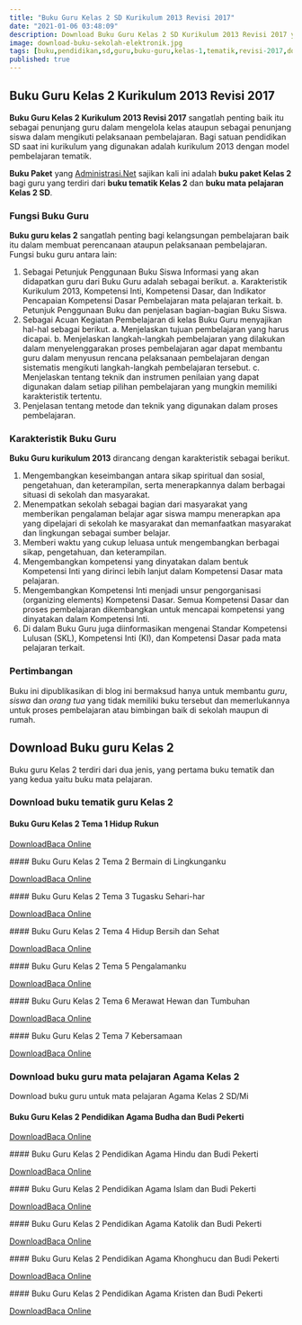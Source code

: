 ```yaml
---
title: "Buku Guru Kelas 2 SD Kurikulum 2013 Revisi 2017"
date: "2021-01-06 03:48:09"
description: Download Buku Guru Kelas 2 SD Kurikulum 2013 Revisi 2017 yang terdiri dari buku tematik kelas 2 dan buku mata pelajaran kelas 2.
image: download-buku-sekolah-elektronik.jpg
tags: [buku,pendidikan,sd,guru,buku-guru,kelas-1,tematik,revisi-2017,download]
published: true
---
```


## Buku Guru Kelas 2 Kurikulum 2013 Revisi 2017
**Buku Guru Kelas 2 Kurikulum 2013 Revisi 2017** sangatlah penting baik itu sebagai penunjang guru dalam mengelola kelas ataupun sebagai penunjang siswa dalam mengikuti pelaksanaan pembelajaran. Bagi satuan pendidikan SD saat ini kurikulum yang digunakan adalah kurikulum 2013 dengan model pembelajaran tematik.

**Buku Paket** yang [Administrasi.Net](/ "Administrasi.Net") sajikan kali ini adalah **buku paket Kelas 2** bagi guru yang terdiri dari **buku tematik Kelas 2** dan **buku mata pelajaran Kelas 2 SD**.

### Fungsi Buku Guru
**Buku guru kelas 2** sangatlah penting bagi kelangsungan pembelajaran baik itu dalam membuat perencanaan ataupun pelaksanaan pembelajaran. Fungsi buku guru antara lain:
 
1. Sebagai Petunjuk Penggunaan Buku Siswa
Informasi yang akan didapatkan guru dari Buku Guru adalah sebagai berikut.
a. Karakteristik Kurikulum 2013, Kompetensi Inti, Kompetensi Dasar, dan Indikator Pencapaian Kompetensi Dasar Pembelajaran mata pelajaran terkait.
b. Petunjuk Penggunaan Buku dan penjelasan bagian-bagian Buku Siswa.
2. Sebagai Acuan Kegiatan Pembelajaran di kelas
Buku Guru menyajikan hal-hal sebagai berikut.
a. Menjelaskan tujuan pembelajaran yang harus dicapai.
b. Menjelaskan langkah-langkah pembelajaran yang dilakukan dalam menyelenggarakan proses pembelajaran agar dapat membantu guru dalam menyusun rencana pelaksanaan pembelajaran dengan sistematis mengikuti langkah-langkah pembelajaran tersebut.
c. Menjelaskan tentang teknik dan instrumen penilaian yang dapat digunakan dalam setiap pilihan pembelajaran yang mungkin memiliki karakteristik tertentu.
3. Penjelasan tentang metode dan teknik yang digunakan dalam proses pembelajaran.

### Karakteristik Buku Guru
**Buku Guru kurikulum 2013** dirancang dengan karakteristik sebagai berikut.

1. Mengembangkan keseimbangan antara sikap spiritual dan sosial, pengetahuan, dan keterampilan, serta menerapkannya dalam berbagai situasi di sekolah dan masyarakat.
2. Menempatkan sekolah sebagai bagian dari masyarakat yang memberikan pengalaman belajar agar siswa mampu menerapkan apa yang dipelajari di sekolah ke masyarakat dan memanfaatkan masyarakat dan lingkungan sebagai sumber belajar.
3. Memberi waktu yang cukup leluasa untuk mengembangkan berbagai sikap, pengetahuan, dan keterampilan.
4. Mengembangkan kompetensi yang dinyatakan dalam bentuk Kompetensi Inti yang dirinci lebih lanjut dalam Kompetensi Dasar mata pelajaran.
5. Mengembangkan Kompetensi Inti menjadi unsur pengorganisasi (organizing elements) Kompetensi Dasar. Semua Kompetensi Dasar dan proses pembelajaran dikembangkan untuk mencapai kompetensi yang dinyatakan dalam Kompetensi Inti.
6. Di dalam Buku Guru juga diinformasikan mengenai Standar Kompetensi Lulusan (SKL), Kompetensi Inti (KI), dan Kompetensi Dasar pada mata pelajaran terkait. 

### Pertimbangan
Buku ini dipublikasikan di blog ini bermaksud hanya untuk membantu _guru_, _siswa_ dan _orang tua_ yang tidak memiliki buku tersebut dan memerlukannya untuk proses pembelajaran atau bimbingan baik di sekolah maupun di rumah.

## Download Buku guru Kelas 2
Buku guru Kelas 2 terdiri dari dua jenis, yang pertama buku tematik dan yang kedua yaitu buku mata pelajaran.

### Download buku tematik guru Kelas 2
#### Buku Guru Kelas 2 Tema 1 Hidup Rukun
<p class="center"><a class="button download" href="https://docs.google.com/uc?export=download&id=1iswopC2mtT-A3jLGsaI75a9AM258J3Jq"  target="_blank" title="Download Buku Guru Tema 1 Hidup Rukun">Download</a><a class="button demo open-dialog" href="https://drive.google.com/file/d/1iswopC2mtT-A3jLGsaI75a9AM258J3Jq/preview" Title="Baca Online Buku Guru Tema 1 Hidup Rukun" >Baca Online</a></p>
#### Buku Guru Kelas 2 Tema 2 Bermain di Lingkunganku
<p class="center"><a class="button download" href="https://docs.google.com/uc?export=download&id=1vUmfwf7u98ejppPUzX6yMs0Xu4wJQdL5"  target="_blank" title="Download Buku Guru Tema 2 Bermain di Lingkunganku">Download</a><a class="button demo open-dialog" href="https://drive.google.com/file/d/1vUmfwf7u98ejppPUzX6yMs0Xu4wJQdL5/preview" Title="Baca Online Buku Guru Tema 2 Bermain di Lingkunganku" >Baca Online</a></p>
#### Buku Guru Kelas 2 Tema 3 Tugasku Sehari-har
<p class="center"><a class="button download" href="https://docs.google.com/uc?export=download&id=1IWBgfeI_UfHpfldpTQFL0GjLV31iQW5M"  target="_blank" title="Download Buku Guru Tema 3 Tugasku Sehari-har">Download</a><a class="button demo open-dialog" href="https://drive.google.com/file/d/1IWBgfeI_UfHpfldpTQFL0GjLV31iQW5M/preview" Title="Baca Online Buku Guru Tema 3 Tugasku Sehari-har" >Baca Online</a></p>
#### Buku Guru Kelas 2 Tema 4 Hidup Bersih dan Sehat
<p class="center"><a class="button download" href="https://docs.google.com/uc?export=download&id=17K5Yv8sV4nhaxaM87DKvMZsd2jdDkvw0"  target="_blank" title="Download Buku Guru Tema 4 Hidup Bersih dan Sehat">Download</a><a class="button demo open-dialog" href="https://drive.google.com/file/d/17K5Yv8sV4nhaxaM87DKvMZsd2jdDkvw0/preview" Title="Baca Online Buku Guru Tema 4 Hidup Bersih dan Sehat" >Baca Online</a></p>
#### Buku Guru Kelas 2 Tema 5 Pengalamanku 
<p class="center"><a class="button download" href="https://docs.google.com/uc?export=download&id=1AHMSbuTsOpC9FkUE_dVjVuITC54HgZ6U"  target="_blank" title="Download Buku Guru Tema 5 Pengalamanku ">Download</a><a class="button demo open-dialog" href="https://drive.google.com/file/d/1AHMSbuTsOpC9FkUE_dVjVuITC54HgZ6U/preview" Title="Baca Online Buku Guru Tema 5 Pengalamanku " >Baca Online</a></p>
#### Buku Guru Kelas 2 Tema 6 Merawat Hewan dan Tumbuhan
<p class="center"><a class="button download" href="https://docs.google.com/uc?export=download&id=1YfydGAGQRSOcLM9KFiaYa7SmOG_ooxsM"  target="_blank" title="Download Buku Guru Tema 6 Lingkungan Bersih, Sehat, dan Asri">Download</a><a class="button demo open-dialog" href="https://drive.google.com/file/d/1YfydGAGQRSOcLM9KFiaYa7SmOG_ooxsM/preview" Title="Baca Online Buku Guru Tema 6 Lingkungan Bersih, Sehat, dan Asri" >Baca Online</a></p>
#### Buku Guru Kelas 2 Tema 7 Kebersamaan
<p class="center"><a class="button download" href="https://docs.google.com/uc?export=download&id=1cpHzsJezfaeXAKIX0KVV9xnRGj2x-PmN"  target="_blank" title="Download Buku Guru Tema 7 Benda, Hewan, dan Tanaman Disekitarku ">Download</a><a class="button demo open-dialog" href="https://drive.google.com/file/d/1cpHzsJezfaeXAKIX0KVV9xnRGj2x-PmN/preview" Title="Baca Online Buku Guru Tema 7 Benda, Hewan, dan Tanaman Disekitarku" >Baca Online</a></p>

### Download buku guru mata pelajaran Agama Kelas 2
Download buku guru untuk mata pelajaran Agama Kelas 2 SD/Mi
#### Buku Guru Kelas 2 Pendidikan Agama Budha dan Budi Pekerti
<p class="center"><a class="button download" href="http://bsd.pendidikan.id/data/2013/kelas_2sd/guru/Kelas_02_SD_Pendidikan_Agama_Buddha_dan_Budi_Pekerti_Guru_2017.pdf"  target="_blank" title="Download Buku Guru Pendidikan Agama Budha dan Budi Pekerti">Download</a><a class="button demo open-dialog" href="http://bsd.pendidikan.id/data/2013/kelas_2sd/guru/Kelas_02_SD_Pendidikan_Agama_Buddha_dan_Budi_Pekerti_Guru_2017.pdf" Title="Baca Online Buku Guru Pendidikan Agama Budha dan Budi Pekerti" >Baca Online</a></p>
#### Buku Guru Kelas 2 Pendidikan Agama Hindu dan Budi Pekerti
<p class="center"><a class="button download" href="https://docs.google.com/uc?export=download&id=1Rd80G0itMMSaCTPSRXE7-cZClcrkWoqc"  target="_blank" title="Download Buku Guru Pendidikan Agama Hindu dan Budi Pekerti">Download</a><a class="button demo open-dialog" href="https://drive.google.com/file/d/1Rd80G0itMMSaCTPSRXE7-cZClcrkWoqc/preview" Title="Baca Online Buku Guru Pendidikan Agama Hindu dan Budi Pekerti" >Baca Online</a></p>
#### Buku Guru Kelas 2 Pendidikan Agama Islam dan Budi Pekerti 
<p class="center"><a class="button download" href="https://docs.google.com/uc?export=download&id=1GPpsM-TtiW0VW7pg5Tp-icjaQO1pJ135"  target="_blank" title="Download Buku Guru Pendidikan Agama Islam dan Budi Pekerti">Download</a><a class="button demo open-dialog" href="https://drive.google.com/file/d/1GPpsM-TtiW0VW7pg5Tp-icjaQO1pJ135/preview" Title="Baca Online Buku Guru Pendidikan Agama Islam dan Budi Pekerti" >Baca Online</a></p>
#### Buku Guru Kelas 2 Pendidikan Agama Katolik dan Budi Pekerti 
<p class="center"><a class="button download" href="https://docs.google.com/uc?export=download&id=11A0J8-c_zCnBlznuDV9cO_Pb5yroYlVv"  target="_blank" title="Download Buku Guru Pendidikan Agama Katolik dan Budi Pekerti">Download</a><a class="button demo open-dialog" href="https://drive.google.com/file/d/11A0J8-c_zCnBlznuDV9cO_Pb5yroYlVv/preview" Title="Baca Online Buku Guru Pendidikan Agama Katolik dan Budi Pekerti" >Baca Online</a></p>
#### Buku Guru Kelas 2 Pendidikan Agama Khonghucu dan Budi Pekerti 
<p class="center"><a class="button download" href="http://bsd.pendidikan.id/data/2013/kelas_2sd/guru/Kelas_02_SD_Pendidikan_Agama_Khonghucu_dan_Budi_Pekerti_Guru_2017.pdf"  target="_blank" title="Download Buku Guru Pendidikan Agama Khonghucu dan Budi Pekerti ">Download</a><a class="button demo open-dialog" href="http://bsd.pendidikan.id/data/2013/kelas_2sd/guru/Kelas_02_SD_Pendidikan_Agama_Khonghucu_dan_Budi_Pekerti_Guru_2017.pdf" Title="Baca Online Buku Guru Pendidikan Agama Khonghucu dan Budi Pekerti ">Baca Online</a></p>
#### Buku Guru Kelas 2 Pendidikan Agama Kristen dan Budi Pekerti 
<p class="center"><a class="button download" href="https://docs.google.com/uc?export=download&id=1HqdoxyT_9vlEWVq-exBBZOQLREJozKvB"  target="_blank" title="Download Buku Guru Pendidikan Agama Kristen dan Budi Pekerti">Download</a><a class="button demo open-dialog" href="https://drive.google.com/file/d/1HqdoxyT_9vlEWVq-exBBZOQLREJozKvB/preview" Title="Baca Online Pendidikan Agama Kristen dan Budi Pekerti" >Baca Online</a></p>